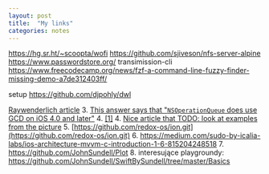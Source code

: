 ```yaml
---
layout: post
title:  "My links"
categories: notes
---
```

https://hg.sr.ht/~scoopta/wofi
https://github.com/sjiveson/nfs-server-alpine
https://www.passwordstore.org/
transimission-cli
https://www.freecodecamp.org/news/fzf-a-command-line-fuzzy-finder-missing-demo-a7de312403ff/

setup https://github.com/djpohly/dwl


[Raywenderlich article](https://www.raywenderlich.com/60749/grand-central-dispatch-in-depth-part-1)
3. [This answer says that "`NSOperationQueue` does use GCD on iOS 4.0 and later"](http://stackoverflow.com/questions/7078658/operation-queue-vs-dispatch-queue-for-ios-application)
4. [[1]](https://www.raywenderlich.com/76341/use-nsoperation-nsoperationqueue-swift)
4. [Nice article that TODO: look at examples from the picture](http://www.appcoda.com/ios-concurrency/)
5. [https://github.com/redox-os/ion.git](https://github.com/redox-os/ion.git)
6. https://medium.com/sudo-by-icalia-labs/ios-architecture-mvvm-c-introduction-1-6-815204248518
7.  https://github.com/JohnSundell/Plot
8. interesujące playgroundy: https://github.com/JohnSundell/SwiftBySundell/tree/master/Basics


